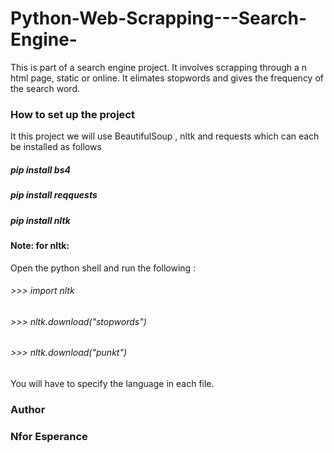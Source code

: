 # Python-Web-Scrapping---Search-Engine-
This is part of a search engine project. It involves scrapping through a n html page, static or online.
It elimates stopwords and gives the frequency of the search word.
### How to set up the project
It this project we will use BeautifulSoup , nltk and requests which can each be installed as follows
##### **pip install bs4**
##### **pip install reqquests**
##### **pip install nltk**
#### Note: for nltk:
Open the python shell and run the following :
###### >>> import nltk
###### >>> nltk.download("stopwords")
###### >>> nltk.download("punkt")
You will have to specify the language in each file.
### Author
### **Nfor Esperance**

